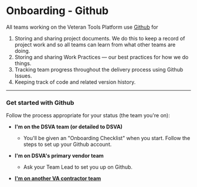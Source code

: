 # Onboarding - Github

All teams working on the Veteran Tools Platform use <a title="Go to VA Github" href="https://github.com/department-of-veterans-affairs" target="_blank">Github</a> for

1. Storing and sharing project documents. We do this to keep a record of project work and so all teams can learn from what other teams are doing.
2. Storing and sharing Work Practices &#8212; our best practices for how we do things.
3. Tracking team progress throughout the delivery process using Github Issues.
4. Keeping track of code and related version history.

<hr>

### Get started with Github

Follow the process appropriate for your status (the team you're on):

* **I'm on the DSVA team (or detailed to DSVA)**

  * You'll be given an "Onboarding Checklist" when you start. Follow the steps to set up your Github account.

* **I'm on DSVA's primary vendor team**

  * Ask your Team Lead to set you up on Github.

* **[I'm on another VA contractor team](github-other-va.md)**

